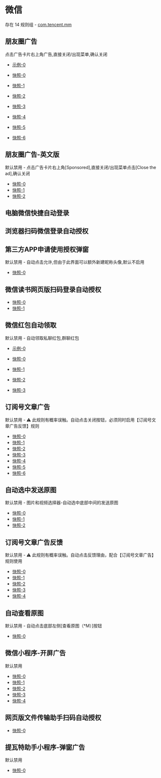 # 微信

存在 14 规则组 - [com.tencent.mm](/src/apps/com.tencent.mm.ts)

## 朋友圈广告

点击广告卡片右上角广告,直接关闭/出现菜单,确认关闭

- [示例-0](https://github.com/gkd-kit/subscription/assets/38517192/c9ae4bba-a748-4755-b5e4-c7ad3d489a79)

- [快照-0](https://gkd-kit.gitee.io/import/12642588)
- [快照-1](https://gkd-kit.gitee.io/import/12888129)
- [快照-2](https://gkd-kit.gitee.io/import/12907641)
- [快照-3](https://gkd-kit.gitee.io/import/13000395)
- [快照-4](https://gkd-kit.gitee.io/import/12642584)
- [快照-5](https://gkd-kit.gitee.io/import/12663984)
- [快照-6](https://gkd-kit.gitee.io/import/12907642)

## 朋友圈广告-英文版

默认禁用 - 点击广告卡片右上角[Sponsored],直接关闭/出现菜单点击[Close the ad],确认关闭

- [快照-0](https://gkd-kit.songe.li/import/12905837)
- [快照-1](https://gkd-kit.songe.li/import/12905838)
- [快照-2](https://gkd-kit.songe.li/import/12905846)

## 电脑微信快捷自动登录

## 浏览器扫码微信登录自动授权

## 第三方APP申请使用授权弹窗

默认禁用 - 自动点击允许,但由于此界面可以额外新建昵称头像,默认不启用

- [快照-0](https://gkd-kit.gitee.io/import/12663602)

## 微信读书网页版扫码登录自动授权

- [快照-0](https://gkd-kit.songe.li/import/12506197)
- [快照-1](https://gkd-kit.songe.li/import/12506201)

## 微信红包自动领取

默认禁用 - 自动领取私聊红包,群聊红包

- [示例-0](https://github.com/gkd-kit/subscription/assets/38517192/32cfda78-b2e1-456c-8d85-bfb2bc4683aa)

- [快照-0](https://gkd-kit.gitee.io/import/12567696)
- [快照-1](https://gkd-kit.gitee.io/import/12567697)
- [快照-2](https://gkd-kit.gitee.io/import/12567698)
- [快照-3](https://gkd-kit.gitee.io/import/12567637)

## 订阅号文章广告

默认禁用 - ⚠ 此规则有概率误触。自动点击关闭按钮，必须同时启用【订阅号文章广告反馈】规则

- [快照-0](https://gkd-kit.gitee.io/import/12642232)
- [快照-1](https://gkd-kit.gitee.io/import/12646837)
- [快照-2](https://gkd-kit.gitee.io/import/12678937)
- [快照-3](https://gkd-kit.gitee.io/import/12714427)
- [快照-4](https://gkd-kit.gitee.io/import/12700183)
- [快照-5](https://gkd-kit.gitee.io/import/12701503)
- [快照-6](https://gkd-kit.gitee.io/import/12714424)

## 自动选中发送原图

默认禁用 - 图片和视频选择器-自动选中底部中间的发送原图

- [快照-0](https://gkd-kit.gitee.io/import/12686641)
- [快照-1](https://gkd-kit.songe.li/import/12840865)
- [快照-2](https://gkd-kit.gitee.io/import/12686640)

## 订阅号文章广告反馈

默认禁用 - ⚠ 此规则有概率误触。自动点击反馈理由，配合【订阅号文章广告】规则使用

- [快照-0](https://gkd-kit.gitee.io/import/12642234)
- [快照-1](https://gkd-kit.gitee.io/import/12722301)
- [快照-2](https://gkd-kit.gitee.io/import/12722331)
- [快照-3](https://gkd-kit.gitee.io/import/12642238)
- [快照-4](https://gkd-kit.gitee.io/import/12700191)

## 自动查看原图

默认禁用 - 自动点击底部左侧[查看原图（*M）]按钮

- [快照-0](https://gkd-kit.gitee.io/import/12706944)

## 微信小程序-开屏广告

默认禁用

- [快照-0](https://gkd-kit.gitee.io/import/12701979)
- [快照-1](https://gkd-kit.gitee.io/import/12777076)
- [快照-2](https://gkd-kit.gitee.io/import/12785012)
- [快照-3](https://gkd-kit.gitee.io/import/12785183)
- [快照-4](https://gkd-kit.gitee.io/import/12785246)

## 网页版文件传输助手扫码自动授权

- [快照-0](https://gkd-kit.songe.li/import/12793745)

## 提瓦特助手小程序-弹窗广告

默认禁用

- [快照-0](https://gkd-kit.gitee.io/import/12926021)
